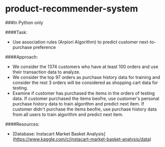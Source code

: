 # product-recommender-system

###In Python only

####Task:
- Use association rules (Arpiori Algorithm) to predict customer next-to-purchase preference

####Approach:

- We consider the 1374 customers who have at least 100 orders and use their transaction data to analyze. 
- We consider the top 97 orders as purchase history data for training and
consider the rest 3 orders will be considered as shopping cart data for testing.
- Examine if customer has purchased the items in the orders of testing data. If customer purchased the items beofre, use customer's personal purchase history data to train algorithm and predict next item. If customer didn't purchase the items beofre, use purchase history data from all users to train algorithm and predict next item.


####Resources:
- [Database: Instacart Market Basket Analysis] (https://www.kaggle.com/c/instacart-market-basket-analysis/data)
